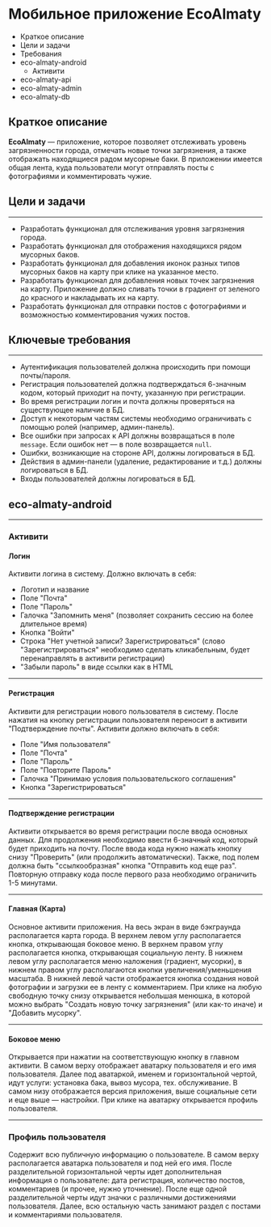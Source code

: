 # Мобильное приложение EcoAlmaty

- Краткое описание
- Цели и задачи
- Требования
- eco-almaty-android
    - Активити
- eco-almaty-api
- eco-almaty-admin
- eco-almaty-db

## Краткое описание

**EcoAlmaty** — приложение, которое позволяет отслеживать уровень загрязненности города, отмечать новые точки
загрязнения, а
также отображать находящиеся радом мусорные баки. В приложении имеется общая лента, куда пользователи могут отправлять
посты с фотографиями и комментировать чужие.

## Цели и задачи

---

- Разработать функционал для отслеживания уровня загрязнения города.
- Разработать функционал для отображения находящихся рядом мусорных баков.
- Разработать функционал для добавления иконок разных типов мусорных баков на карту при клике на указанное место.
- Разработать функционал для добавления новых точек загрязнения на карту. Приложение должно сливать точки в градиент от
  зеленого до красного и накладывать их на карту.
- Разработать функционал для отправки постов с фотографиями и возможностью комментирования чужих постов.

## Ключевые требования

---

- Аутентификация пользователей должна происходить при помощи почты/пароля.
- Регистрация пользователей должна подтверждаться 6-значным кодом, который приходит на почту, указанную при регистрации.
- Во время регистрации логин и почта должны проверяться на существующее наличие в БД.
- Доступ к некоторым частям системы необходимо ограничивать с помощью ролей (например, админ-панель).
- Все ошибки при запросах к API должны возвращаться в поле `message`. Если ошибок нет — в поле возвращается `null`.
- Ошибки, возникающие на стороне API, должны логироваться в БД.
- Действия в админ-панели (удаление, редактирование и т.д.) должны логироваться в БД.
- Входы пользователей должны логироваться в БД.

## eco-almaty-android

---

### Активити

#### Логин

Активити логина в систему. Должно включать в себя:

- Логотип и название
- Поле "Почта"
- Поле "Пароль"
- Галочка "Запомнить меня" (позволяет сохранить сессию на более длительное время)
- Кнопка "Войти"
- Строка "Нет учетной записи? Зарегистрироваться" (слово "Зарегистрироваться" необходимо сделать кликабельным, будет
  перенаправлять в активити регистрации)
- "Забыли пароль" в виде ссылки как в HTML

---

#### Регистрация

Активити для регистрации нового пользователя в систему. После нажатия на кнопку регистрации пользователя переносит в
активити "Подтверждение почты". Активити должно включать в себя:

- Поле "Имя пользователя"
- Поле "Почта"
- Поле "Пароль"
- Поле "Повторите Пароль"
- Галочка "Принимаю условия пользовательского соглашения"
- Кнопка "Зарегистрироваться"

---

#### Подтверждение регистрации

Активити открывается во время регистрации после ввода основных данных. Для продолжения необходимо ввести 6-значный код,
который будет приходить на почту. После ввода кода нужно нажать кнопку снизу "Проверить" (или продолжить автоматически).
Также, под полем должна быть "ссылкообразная" кнопка "Отправить код еще раз". Повторную отправку кода после первого раза
необходимо ограничить 1-5 минутами.

---

#### Главная (Карта)

Основное активити приложения. На весь экран в виде бэкграунда располагается карта города.
В верхнем левом углу располагается кнопка, открывающая боковое меню. В верхнем правом углу располагается кнопка,
открывающая социальную ленту. В нижнем левом углу располагается меню наложения (градиент, мусорки), в нижнем правом углу
располагаются кнопки увеличения/уменьшения масштаба. В нижней левой части отображается кнопка создания новой фотографии
и загрузки ее в ленту с комментарием.
При клике на любую свободную точку снизу открывается небольшая менюшка, в которой можно выбрать "Создать новую точку
загрязнения" (или как-то иначе) и "Добавить мусорку".

---

#### Боковое меню

Открывается при нажатии на соответствующую кнопку в главном активити. В самом верху отображает аватарку пользователя и
его имя пользователя. Далее под аватаркой, именем и горизонтальной чертой, идут услуги: установка бака, вывоз мусора,
тех. обслуживание. В самом низу отображается версия приложения, выше социальные сети и еще выше — настройки.
При клике на аватарку открывается профиль пользователя.

---

### Профиль пользователя

Содержит всю публичную информацию о пользователе. В самом верху располагается аватарка пользователя и под ней его имя.
После разделительной горизонтальной черты идет дополнительная информация о пользователе: дата регистрация, количество 
постов, комментариев (и прочее, нужно уточнение). После еще одной разделительной черты идут значки с различными 
достижениями пользователя. Далее, всю остальную часть занимают раздел с постами и комментариями пользователя.
